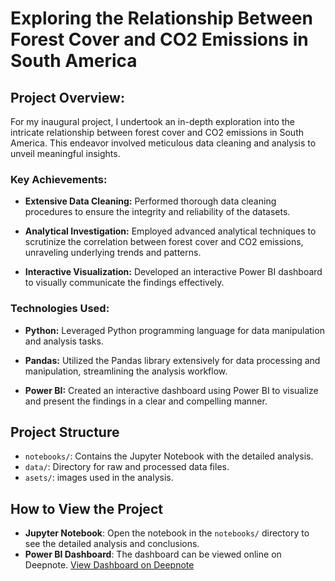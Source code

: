 # Exploring the Relationship Between Forest Cover and CO2 Emissions in South America

## Project Overview:

For my inaugural project, I undertook an in-depth exploration into the intricate relationship between forest cover and CO2 emissions in South America. This endeavor involved meticulous data cleaning and analysis to unveil meaningful insights.

### Key Achievements:

- **Extensive Data Cleaning:** Performed thorough data cleaning procedures to ensure the integrity and reliability of the datasets.
  
- **Analytical Investigation:** Employed advanced analytical techniques to scrutinize the correlation between forest cover and CO2 emissions, unraveling underlying trends and patterns.

- **Interactive Visualization:** Developed an interactive Power BI dashboard to visually communicate the findings effectively.
### Technologies Used:

- **Python:** Leveraged Python programming language for data manipulation and analysis tasks.
  
- **Pandas:** Utilized the Pandas library extensively for data processing and manipulation, streamlining the analysis workflow.

- **Power BI:** Created an interactive dashboard using Power BI to visualize and present the findings in a clear and compelling manner.

## Project Structure

- `notebooks/`: Contains the Jupyter Notebook with the detailed analysis.
- `data/`: Directory for raw and processed data files.
- `asets/`: images used in the analysis.

## How to View the Project

- **Jupyter Notebook**: Open the notebook in the `notebooks/` directory to see the detailed analysis and conclusions.
- **Power BI Dashboard**: The dashboard can be viewed online on Deepnote. [View Dashboard on Deepnote](https://deepnote.com/workspace/mateofernandez-c7c6b165-b5e5-44be-9aa1-6f96867cde09/project/Landandemissionsproject-fdca6125-545d-4b67-bfee-2dbe4475005e/notebook/forestcoverandemissions-e96bcd8a2ffd4f3295471356f333ea5c)


